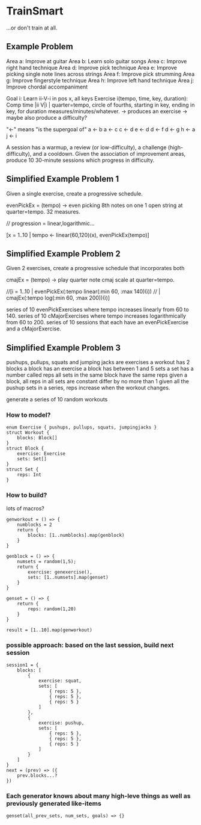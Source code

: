 # TrainSmart

...or don't train at all.


## Example Problem

Area a: Improve at guitar
Area b: Learn solo guitar songs
Area c: Improve right hand technique
Area d: Improve pick technique
Area e: Improve picking single note lines across strings
Area f: Improve pick strumming
Area g: Improve fingerstyle technique
Area h: Improve left hand technique
Area j: Improve chordal accompaniment

Goal i: Learn ii-V-i in pos x, all keys
Exercise i(tempo, time, key, duration): Comp time |ii V|i  | quarter=tempo, circle of fourths, starting in key, ending in key, for duration measures/minutes/whatever.
	-> produces an exercise
	-> maybe also produce a difficulty?

"<-" means "is the supergoal of"
a <- b
a <- c
c <- d
e <- d
d <- f
d <- g
h <- a
j <- i

A session has a warmup, a review (or low-difficulty), a challenge (high-difficulty), and a cooldown.
Given the association of improvement areas, produce 10 30-minute sessions which progress in difficulty.

## Simplified Example Problem 1

Given a single exercise, create a progressive schedule.

evenPickEx = (tempo) -> even picking 8th notes on one 1 open string at quarter=tempo. 32 measures.

// 
progression = linear,logarithmic...

[x = 1..10 | tempo <- linear(60,120)(x), evenPickEx(tempo)]

## Simplified Example Problem 2

Given 2 exercises, create a progressive schedule that incorporates both

cmajEx = (tempo) -> play quarter note cmaj scale at quarter=tempo.

//[i = 1..10 | evenPickEx(:tempo linear(:min 60, :max 140)(i))
//	         | cmajEx(:tempo log(:min 60, :max 200))(i)]

series of 10 evenPickExercises where tempo increases linearly from 60 to 140.
series of 10 cMajorExercises where tempo increases logarithmically from 60 to 200.
series of 10 sessions that each have an evenPickExercise and a cMajorExercise.

## Simplified Example Problem 3

pushups, pullups, squats and jumping jacks are exercises
a workout has 2 blocks
a block has an exercise
a block has between 1 and 5 sets 
a set has a number called reps 
all sets in the same block have the same reps
given a block, all reps in all sets are constant
                                    differ by no more than 1
given all the pushup sets in a series, reps increase when the workout changes.
									



generate a series of 10 random workouts 

### How to model?
```
enum Exercise { pushups, pullups, squats, jumpingjacks }
struct Workout {
	blocks: Block[]
}
struct Block {
	exercise: Exercise
	sets: Set[]
}
struct Set {
	reps: Int
}
```

### How to build?
lots of macros?

```
genworkout = () => {
	numblocks = 2
	return {
		blocks: [1..numblocks].map(genblock)
	}
}

genblock = () => {
	numsets = random(1,5);
	return {
		exercise: genexercise(),
		sets: [1..numsets].map(genset)
	}
}

genset = () => {
	return {
		reps: random(1,20)
	}
}

result = [1..10].map(genworkout)
```

### possible approach: based on the last session, build next session

```
session1 = {
	blocks: [
		{   
			exercise: squat,
			sets: [
				{ reps: 5 },
				{ reps: 5 },
				{ reps: 5 }
			]
		},
		{
			exercise: pushup,
			sets: [
				{ reps: 5 },
				{ reps: 5 },
				{ reps: 5 }
			]
		}
	]
}
next = (prev) => ({
	prev.blocks...?
})
```

### Each generator knows about many high-leve things as well as previously generated like-items
```
genset(all_prev_sets, num_sets, goals) => {}
```

